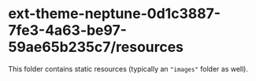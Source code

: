 # ext-theme-neptune-0d1c3887-7fe3-4a63-be97-59ae65b235c7/resources

This folder contains static resources (typically an `"images"` folder as well).
